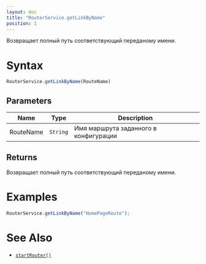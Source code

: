 ```yaml
---
layout: doc
title: "RouterService.getLinkByName"
position: 1
---
```


Возвращает полный путь соответствующий переданому имени.

# Syntax

```js
RouterService.getLinkByName(RouteName)
```

## Parameters

|Name|Type|Description|
|----|----|-----------|
|RouteName|`String`|Имя маршрута заданного в конфигурации

## Returns

Возвращает полный путь соответствующий переданому имени.

# Examples

```js
RouterService.getLinkByName("HomePageRoute");
```

# See Also

* [`startRouter()`](../RouterService.startRouter/)
